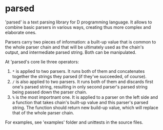 # parsed

'parsed' is a text parsing library for D programming language. It allows to
combine basic parsers in various ways, creating thus more complex and elaborate
ones.

Parsers carry two pieces of information: a built-up value that is common to the 
whole parser chain and that will be ultimately used as the chain's output, and
intermediate parsed string. Both can be manipulated.

At 'parsed's core lie three operators: 
1. `*` is applied to two parsers. It runs both of them and concatenates
together the strings they parsed (if they've succeeded, of course).
2. `/` is also applied to two parsers. It runs both of them and discards first
one's parsed string, resulting in only second parser's parsed string being
passed down the parser chain.
3. `%` is the most importnant one. It is applied to a parser on the left side
and a function that takes chain's built-up value and this parser's parsed
string.  The function should return new build-up value, which will replace that
of the whole parser chain.

For examples, see 'examples' folder and unittests in the source files.
